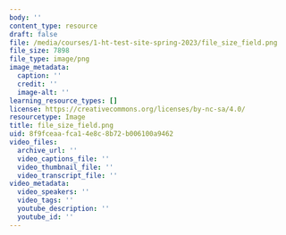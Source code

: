 ```yaml
---
body: ''
content_type: resource
draft: false
file: /media/courses/1-ht-test-site-spring-2023/file_size_field.png
file_size: 7898
file_type: image/png
image_metadata:
  caption: ''
  credit: ''
  image-alt: ''
learning_resource_types: []
license: https://creativecommons.org/licenses/by-nc-sa/4.0/
resourcetype: Image
title: file_size_field.png
uid: 8f9fceaa-fca1-4e8c-8b72-b006100a9462
video_files:
  archive_url: ''
  video_captions_file: ''
  video_thumbnail_file: ''
  video_transcript_file: ''
video_metadata:
  video_speakers: ''
  video_tags: ''
  youtube_description: ''
  youtube_id: ''
---
```

